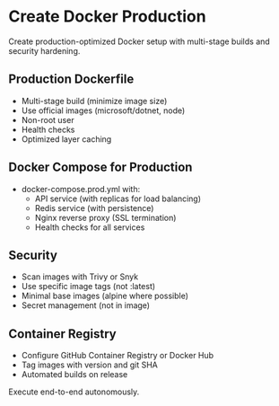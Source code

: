 # Create Docker Production

Create production-optimized Docker setup with multi-stage builds and security hardening.

## Production Dockerfile
- Multi-stage build (minimize image size)
- Use official images (microsoft/dotnet, node)
- Non-root user
- Health checks
- Optimized layer caching

## Docker Compose for Production
- docker-compose.prod.yml with:
  - API service (with replicas for load balancing)
  - Redis service (with persistence)
  - Nginx reverse proxy (SSL termination)
  - Health checks for all services

## Security
- Scan images with Trivy or Snyk
- Use specific image tags (not :latest)
- Minimal base images (alpine where possible)
- Secret management (not in image)

## Container Registry
- Configure GitHub Container Registry or Docker Hub
- Tag images with version and git SHA
- Automated builds on release

Execute end-to-end autonomously.
